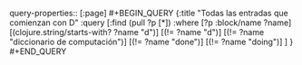query-properties:: [:page]
#+BEGIN_QUERY
{:title "Todas las entradas que comienzan con D"
 :query [:find (pull ?p [*])
         :where 
         [?p :block/name ?name]
	 [(clojure.string/starts-with? ?name "d")]
     [(!= ?name "d")]
  [(!= ?name "diccionario de computación")]
     [(!= ?name "done")]
     [(!= ?name "doing")]
	 ]
}
#+END_QUERY
